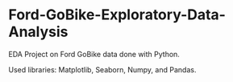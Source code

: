 # Ford-GoBike-Exploratory-Data-Analysis
EDA Project on Ford GoBike data done with Python.

Used libraries: Matplotlib, Seaborn, Numpy, and Pandas.

